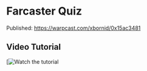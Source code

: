 # Farcaster Quiz
Published: https://warpcast.com/xbornid/0x15ac3481

## Video Tutorial

[![Watch the tutorial](https://youtu.be/NP8OsE--aAk?si=iXdL_dxx_wCdND2Q)
